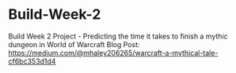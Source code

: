 # Build-Week-2
Build Week 2 Project - Predicting the time it takes to finish a mythic dungeon in World of Warcraft
Blog Post: https://medium.com/@mhaley206265/warcraft-a-mythical-tale-cf6bc353d1d4
